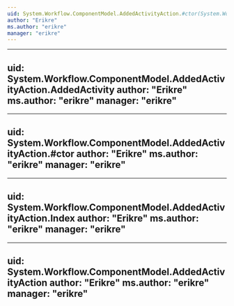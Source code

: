```yaml
---
uid: System.Workflow.ComponentModel.AddedActivityAction.#ctor(System.Workflow.ComponentModel.CompositeActivity,System.Workflow.ComponentModel.Activity)
author: "Erikre"
ms.author: "erikre"
manager: "erikre"
---
```


---
uid: System.Workflow.ComponentModel.AddedActivityAction.AddedActivity
author: "Erikre"
ms.author: "erikre"
manager: "erikre"
---

---
uid: System.Workflow.ComponentModel.AddedActivityAction.#ctor
author: "Erikre"
ms.author: "erikre"
manager: "erikre"
---

---
uid: System.Workflow.ComponentModel.AddedActivityAction.Index
author: "Erikre"
ms.author: "erikre"
manager: "erikre"
---

---
uid: System.Workflow.ComponentModel.AddedActivityAction
author: "Erikre"
ms.author: "erikre"
manager: "erikre"
---
